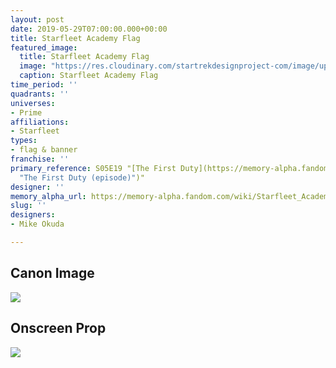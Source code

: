 ```yaml
---
layout: post
date: 2019-05-29T07:00:00.000+00:00
title: Starfleet Academy Flag
featured_image:
  title: Starfleet Academy Flag
  image: "https://res.cloudinary.com/startrekdesignproject-com/image/upload/v1565243624/StarfleetAcademy_Flag_2360s.png"
  caption: Starfleet Academy Flag
time_period: ''
quadrants: ''
universes:
- Prime
affiliations:
- Starfleet
types:
- flag & banner
franchise: ''
primary_reference: S05E19 "[The First Duty](https://memory-alpha.fandom.com/wiki/The_First_Duty
  "The First Duty (episode)")"
designer: ''
memory_alpha_url: https://memory-alpha.fandom.com/wiki/Starfleet_Academy
slug: ''
designers:
- Mike Okuda

---
```

## Canon Image

![](https://res.cloudinary.com/startrekdesignproject-com/image/upload/v1559148871/StarfleetAcademyFlag1.jpg)

## Onscreen Prop

![](https://res.cloudinary.com/startrekdesignproject-com/image/upload/v1559148871/StarfleetAcademyFlag_Prop.jpg)